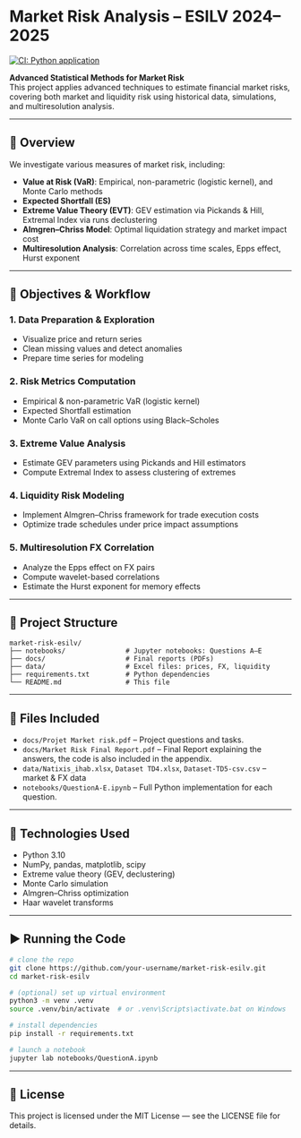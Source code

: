 # Market Risk Analysis – ESILV 2024–2025

[![CI: Python application](https://github.com/LosingTouch/Market-Risk/actions/workflows/python-app.yml/badge.svg)](https://github.com/your-username/market-risk-esilv/actions/workflows/python-app.yml)

**Advanced Statistical Methods for Market Risk**  
This project applies advanced techniques to estimate financial market risks, covering both market and liquidity risk using historical data, simulations, and multiresolution analysis.

---

## 📌 Overview

We investigate various measures of market risk, including:

- **Value at Risk (VaR)**: Empirical, non-parametric (logistic kernel), and Monte Carlo methods  
- **Expected Shortfall (ES)**  
- **Extreme Value Theory (EVT)**: GEV estimation via Pickands & Hill, Extremal Index via runs declustering  
- **Almgren–Chriss Model**: Optimal liquidation strategy and market impact cost  
- **Multiresolution Analysis**: Correlation across time scales, Epps effect, Hurst exponent

---

## 🎯 Objectives & Workflow

### 1. Data Preparation & Exploration
- Visualize price and return series
- Clean missing values and detect anomalies
- Prepare time series for modeling

### 2. Risk Metrics Computation
- Empirical & non-parametric VaR (logistic kernel)
- Expected Shortfall estimation
- Monte Carlo VaR on call options using Black–Scholes

### 3. Extreme Value Analysis
- Estimate GEV parameters using Pickands and Hill estimators
- Compute Extremal Index to assess clustering of extremes

### 4. Liquidity Risk Modeling
- Implement Almgren–Chriss framework for trade execution costs
- Optimize trade schedules under price impact assumptions

### 5. Multiresolution FX Correlation
- Analyze the Epps effect on FX pairs
- Compute wavelet-based correlations
- Estimate the Hurst exponent for memory effects

---

## 📁 Project Structure

```
market-risk-esilv/
├── notebooks/               # Jupyter notebooks: Questions A–E
├── docs/                    # Final reports (PDFs)
├── data/                    # Excel files: prices, FX, liquidity
├── requirements.txt         # Python dependencies
└── README.md                # This file
```

---

## 📄 Files Included

- `docs/Projet Market risk.pdf` – Project questions and tasks.  
- `docs/Market Risk Final Report.pdf` – Final Report explaining the answers, the code is also included in the appendix. 
- `data/Natixis_ihab.xlsx`, `Dataset TD4.xlsx`, `Dataset-TD5-csv.csv` – market & FX data  
- `notebooks/QuestionA-E.ipynb` – Full Python implementation for each question.

---

## 🧪 Technologies Used

- Python 3.10  
- NumPy, pandas, matplotlib, scipy  
- Extreme value theory (GEV, declustering)  
- Monte Carlo simulation  
- Almgren–Chriss optimization  
- Haar wavelet transforms

---

## ▶️ Running the Code

```bash
# clone the repo
git clone https://github.com/your-username/market-risk-esilv.git
cd market-risk-esilv

# (optional) set up virtual environment
python3 -m venv .venv
source .venv/bin/activate  # or .venv\Scripts\activate.bat on Windows

# install dependencies
pip install -r requirements.txt

# launch a notebook
jupyter lab notebooks/QuestionA.ipynb
```

---

## 📜 License

This project is licensed under the MIT License — see the LICENSE file for details.

